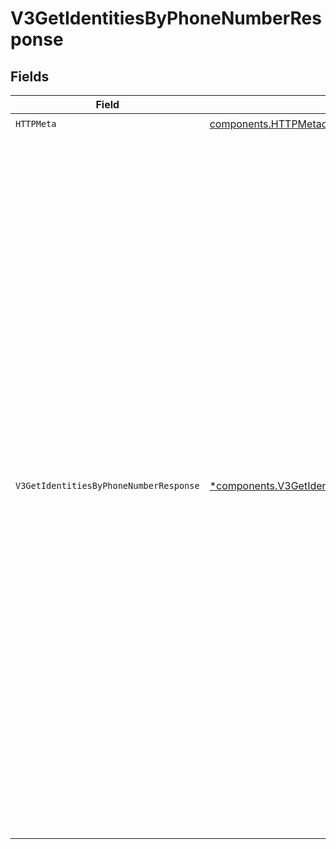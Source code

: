 # V3GetIdentitiesByPhoneNumberResponse


## Fields

| Field                                                                                                                                                                                                                                                                                                                                                                                                                                                                                                                                                                                                                                                                                                                                         | Type                                                                                                                                                                                                                                                                                                                                                                                                                                                                                                                                                                                                                                                                                                                                          | Required                                                                                                                                                                                                                                                                                                                                                                                                                                                                                                                                                                                                                                                                                                                                      | Description                                                                                                                                                                                                                                                                                                                                                                                                                                                                                                                                                                                                                                                                                                                                   | Example                                                                                                                                                                                                                                                                                                                                                                                                                                                                                                                                                                                                                                                                                                                                       |
| --------------------------------------------------------------------------------------------------------------------------------------------------------------------------------------------------------------------------------------------------------------------------------------------------------------------------------------------------------------------------------------------------------------------------------------------------------------------------------------------------------------------------------------------------------------------------------------------------------------------------------------------------------------------------------------------------------------------------------------------- | --------------------------------------------------------------------------------------------------------------------------------------------------------------------------------------------------------------------------------------------------------------------------------------------------------------------------------------------------------------------------------------------------------------------------------------------------------------------------------------------------------------------------------------------------------------------------------------------------------------------------------------------------------------------------------------------------------------------------------------------- | --------------------------------------------------------------------------------------------------------------------------------------------------------------------------------------------------------------------------------------------------------------------------------------------------------------------------------------------------------------------------------------------------------------------------------------------------------------------------------------------------------------------------------------------------------------------------------------------------------------------------------------------------------------------------------------------------------------------------------------------- | --------------------------------------------------------------------------------------------------------------------------------------------------------------------------------------------------------------------------------------------------------------------------------------------------------------------------------------------------------------------------------------------------------------------------------------------------------------------------------------------------------------------------------------------------------------------------------------------------------------------------------------------------------------------------------------------------------------------------------------------- | --------------------------------------------------------------------------------------------------------------------------------------------------------------------------------------------------------------------------------------------------------------------------------------------------------------------------------------------------------------------------------------------------------------------------------------------------------------------------------------------------------------------------------------------------------------------------------------------------------------------------------------------------------------------------------------------------------------------------------------------- |
| `HTTPMeta`                                                                                                                                                                                                                                                                                                                                                                                                                                                                                                                                                                                                                                                                                                                                    | [components.HTTPMetadata](../../models/components/httpmetadata.md)                                                                                                                                                                                                                                                                                                                                                                                                                                                                                                                                                                                                                                                                            | :heavy_check_mark:                                                                                                                                                                                                                                                                                                                                                                                                                                                                                                                                                                                                                                                                                                                            | N/A                                                                                                                                                                                                                                                                                                                                                                                                                                                                                                                                                                                                                                                                                                                                           |                                                                                                                                                                                                                                                                                                                                                                                                                                                                                                                                                                                                                                                                                                                                               |
| `V3GetIdentitiesByPhoneNumberResponse`                                                                                                                                                                                                                                                                                                                                                                                                                                                                                                                                                                                                                                                                                                        | [*components.V3GetIdentitiesByPhoneNumberResponse](../../models/components/v3getidentitiesbyphonenumberresponse.md)                                                                                                                                                                                                                                                                                                                                                                                                                                                                                                                                                                                                                           | :heavy_minus_sign:                                                                                                                                                                                                                                                                                                                                                                                                                                                                                                                                                                                                                                                                                                                            | V3GetIdentitiesByPhoneNumberResponse                                                                                                                                                                                                                                                                                                                                                                                                                                                                                                                                                                                                                                                                                                          | {<br/>"items": [<br/>{<br/>"createdAt": 1747671792,<br/>"carrier": "Verizon",<br/>"phoneNumber": "2001001695",<br/>"countryCode": "US",<br/>"identityId": "e0f78bc2-f748-4eda-9d29-d756844507fc",<br/>"lineType": "mobile",<br/>"active": true,<br/>"deviceId": "bf9ea15d-7dfa-4bb4-a64c-6c26b53472fc",<br/>"creationString": "2025-05-19T16:23:12.475Z",<br/>"clientCustomerId": "e0f78bc2-f748-4eda-9d29-d756844507fc"<br/>},<br/>{<br/>"createdAt": 1747671792,<br/>"carrier": "Verizon",<br/>"phoneNumber": "2001001695",<br/>"countryCode": "US",<br/>"identityId": "e0f78bc2-f748-4eda-9d29-d756844507fc",<br/>"lineType": "mobile",<br/>"active": true,<br/>"deviceId": "bf9ea15d-7dfa-4bb4-a64c-6c26b53472fc",<br/>"creationString": "2025-05-19T16:23:12.475Z",<br/>"clientCustomerId": "e0f78bc2-f748-4eda-9d29-d756844507fc"<br/>}<br/>]<br/>} |